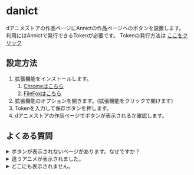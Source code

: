# danict

dアニメストアの作品ページにAnnictの作品ページへのポタンを設置します。  
利用にはAnnictで発行できるTokenが必要です。 Tokenの発行方法は [ここをクリック](https://developers.annict.com/docs/authentication/personal-access-token)

## 設定方法

1. 拡張機能をインストールします。
    1. [Chromeはこちら](https://chrome.google.com/webstore/detail/bmbgkoaknafofcaohhalmpmkhdipklmb?authuser=0&hl=ja)
    2. [FileFoxはこちら](https://addons.mozilla.org/ja/firefox/addon/danict/)
3. 拡張機能のオプションを開きます。(拡張機能をクリックで開けます)
4. Tokenを入力して保存ボタンを押します。
5. dアニメストアの作品ページでボタンが表示されるか確認します。

## よくある質問
<details>
<summary>ボタンが表示されないページがあります。なぜですか？</summary>
一部dアニメストアとAnnictのタイトルが若干違う場合があります。その場合は検索に引っかからないため表示できません。
</details>

<details>
<summary>違うアニメが表示されました。</summary>
APIの使用上、違うアニメが表示される場合がありますが、対応できません。仕様です。
</details>

<details>
<summary>どこにも表示されません。</summary>
Tokenを正しく設定できているかご確認ください。
</details>
